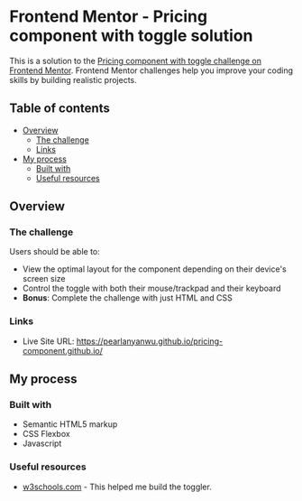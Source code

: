 # Frontend Mentor - Pricing component with toggle solution

This is a solution to the [Pricing component with toggle challenge on Frontend Mentor](https://www.frontendmentor.io/challenges/pricing-component-with-toggle-8vPwRMIC). Frontend Mentor challenges help you improve your coding skills by building realistic projects. 

## Table of contents

- [Overview](#overview)
  - [The challenge](#the-challenge)
  - [Links](#links)
- [My process](#my-process)
  - [Built with](#built-with)
  - [Useful resources](#useful-resources)

## Overview

### The challenge

Users should be able to:

- View the optimal layout for the component depending on their device's screen size
- Control the toggle with both their mouse/trackpad and their keyboard
- **Bonus**: Complete the challenge with just HTML and CSS

### Links

- Live Site URL: https://pearlanyanwu.github.io/pricing-component.github.io/

## My process

### Built with

- Semantic HTML5 markup
- CSS Flexbox
- Javascript

### Useful resources

- [w3schools.com](https://www.w3schools.com/howto/howto_css_switch.asp) - This helped me build the toggler.
